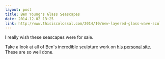 ```yaml
---
layout: post
title: Ben Young's Glass Seascapes
date: 2014-12-02 13:25
link: http://www.thisiscolossal.com/2014/10/new-layered-glass-wave-sculptures-by-ben-young/
---
```


I really wish these seascapes were for sale. 

Take a look at all of Ben's incredible sculpture work on [his personal site.](http://brokenliquid.com/52503/gallery) These are so well done.